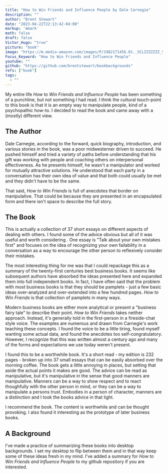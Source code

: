 ```yaml
---
title: "How to Win Friends and Influence People by Dale Carnegie"
description: ""
author: "Brent Stewart"
date: "2023-04-22T22:13:42-04:00"
markup: 'mmark'
math: false
draft: false
Victor_Hugo: "true"
picture: "book"
image: "https://m.media-amazon.com/images/P/1982171456.01._SCLZZZZZZZ_SX500_.jpg"
Focus_Keyword: "How to Win Friends and Influence People"
youtube: ""
github: "https://github.com/brentstewart/bookbackgrounds"
refs: ["book"]
tags:
  - ""
---
```


My entire life _How to Win Friends and Influence People_ has been something of a punchline, but not something I had read.  I think the cultural touch-point to this book is that it is an empty way to manipulate people, kind of a psychopathic how-to.  I decided to read the book and came away with a (mostly) different view.

## The Author
Dale Carnegie, according to the forward, quick biography, introduction, and various stories in the book, was a poor midwesterner driven to succeed.  He pushed himself and tried a variety of paths before understanding that his gift was working with people and coaching others on interpersonal effectiveness.  As he presents himself, he wasn't a manipulator and worked for mutually attractive solutions.  He understood that each party in a conversation has their own idea of value and that both could usually be met and they didn't have to be the same.

That said, _How to Win Friends_ is full of anecdotes that border on manipulative.  That could be because they are presented in an encapsulated form and there isn't space to describe the full story.

## The Book
This is actually a collection of 37 short essays on different aspects of dealing with others.  I found some of the advice obvious but all of it was useful and worth considering .  One essay is "Talk about your own mistakes first" and focuses on the idea of recognizing your own failability in a conversation as a way to encourage the other person to reflexively consider their mistakes.

The most interesting thing for me was that I could repackage this as a summary of the twenty-first centuries best business books.  It seems like subsequent authors have absorbed the ideas presented here and expanded them into full independent books.  In fact, I have often said that the problem with most business books is that they should be pamplets - just a few basic ideas over-analyzed and over-extended into a few hundred pages.  _How to Win Friends_ is that collection of pamplets in many ways.

Modern business books are either more analytical or present a "business fairy tale" to describe their point.  _How to Win Friends_ takes neither approach.  Instead, it's generally told in the first-person in a fireside-chat style voice.  The examples are numerous and drawn from Carnegie's work teaching these concepts.  I found the voice to be a little tiring, found myself wanting some actual data, and found the anecdotes too self-congratulatory.  However, I recognize that this was written almost a century ago and many of the forms and expectations we use today weren't present.

I found this to be a worthwhile book.  It's a short read - my edition is 232 pages - broken up into 37 small essays that can be easily absorbed over the morning coffee.  The book gets a little annoying in places, but setting that aside the actual points it makes are good.  The advice can be read as manipulative, but it's manipulative in the sense that good manners are manipulative.  Manners can be a way to show respect and to react thoughfully with the other person in mind, or they can be a way to manipulate a persons trust.  Embodies in a person of character, manners are a distinction and I took the books advice in that light.

I recommend the book.  The content is worthwhile and can be thought provoking.  I also found it interesting as the prototype of later business books.  

## A Background
I've made a practice of summarizing these books into desktop backgrounds.  I set my desktop to flip between them and in that way keep some of these ideas fresh in my mind.  I've added a summary for _How to Win Friends and Influence People_ to my github repository if you are interested.